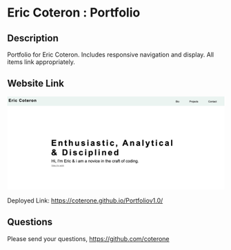 # Eric Coteron : Portfolio

## Description
Portfolio for Eric Coteron. Includes responsive navigation and display. All items link appropriately.

## Website Link

![screenshot](assets/images/screenshot.png) 

Deployed Link: https://coterone.github.io/Portfoliov1.0/


## Questions
Please send your questions, https://github.com/coterone
